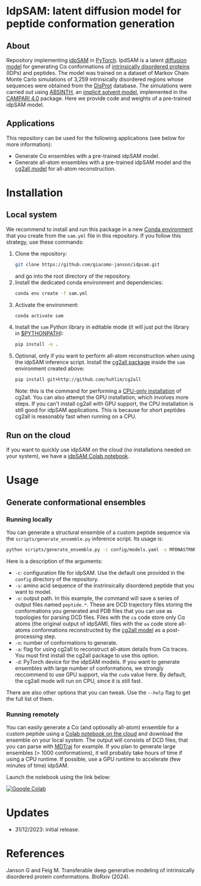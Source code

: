 # IdpSAM: latent diffusion model for peptide conformation generation

## About
Repository implementing [idpSAM](https://todo.com) in [PyTorch](https://pytorch.org). IpdSAM is a latent [diffusion model](https://en.wikipedia.org/wiki/Diffusion_model) for generating Cα conformations of [intrinsically disordered proteins](https://en.wikipedia.org/wiki/Intrinsically_disordered_proteins) (IDPs) and peptides. The model was trained on a dataset of Markov Chain Monte Carlo simulations of 3,259 intrinsically disordered regions whose sequences were obtained from the [DisProt](https://www.disprot.org) database. The simulations were carried out using [ABSINTH](https://pubmed.ncbi.nlm.nih.gov/18506808/), an [implicit solvent model](https://en.wikipedia.org/wiki/Implicit_solvation), implemented in the [CAMPARI 4.0](https://campari.sourceforge.net/V4/index.html) package. Here we provide code and weights of a pre-trained idpSAM model.

## Applications
This repository can be used for the following applications (see below for more information):
* Generate Cα ensembles with a pre-trained idpSAM model.
* Generate all-atom ensembles with a pre-trained idpSAM model and the [cg2all model](https://github.com/huhlim/cg2all) for all-atom reconstruction.

# Installation

## Local system
We recommend to install and run this package in a new [Conda environment](https://docs.conda.io/projects/conda/en/latest/user-guide/tasks/manage-environments.html) that you create from the `sam.yml` file in this repository. If you follow this strategy, use these commands:

1. Clone the repository:
   ```bash
   git clone https://github.com/giacomo-janson/idpsam.git
   ```
   and go into the root directory of the repository.
2. Install the dedicated conda environment and dependencies:
   ```bash
   conda env create -f sam.yml
   ```
3. Activate the environment:
   ```bash
   conda activate sam
   ```
4. Install the `sam` Python library in editable mode (it will just put the library in [$PYTHONPATH](https://docs.python.org/3/using/cmdline.html#envvar-PYTHONPATH)):
   ```bash
   pip install -e .
   ```
5. Optional, only if you want to perform all-atom reconstruction when using the idpSAM inference script. Install the [cg2all package](https://github.com/huhlim/cg2all) inside the `sam` environment created above:
   ```bash
   pip install git+http://github.com/huhlim/cg2all
   ```
   Note: this is the command for performing a [CPU-only installation](https://github.com/huhlim/cg2all/#installation) of cg2all. You can also attempt the GPU installation, which involves more steps. If you can't install cg2all with GPU support, the CPU installation is still good for idpSAM applications. This is because for short peptides cg2all is reasonably fast when running on a CPU.

## Run on the cloud
If you want to quickly use idpSAM on the cloud (no installations needed on your system), we have a [idpSAM Colab notebook](#running-remotely).

# Usage

## Generate conformational ensembles

### Running locally
You can generate a structural ensemble of a custom peptide sequence via the  `scripts/generate_ensemble.py` inference script. Its usage is:
```bash
python scripts/generate_ensemble.py -c config/models.yaml -s MFDNASTRNNKRERGKRQGKQTRTQRHADRSQT -o peptide -n 1000 -a -d cuda
```
Here is a description of the arguments:
* `-c`: configuration file for idpSAM. Use the default one provided in the `config` directory of the repository.
* `-s`: amino acid sequence of the instrinsically disordered peptide that you want to model.
* `-o`: output path. In this example, the command will save a series of output files named `peptide.*`. These are DCD trajectory files storing the conformations you generated and PDB files that you can use as topologies for parsing DCD files. Files with the `ca` code store only Cα atoms (the original output of idpSAM), files with the `aa` code store all-atoms conformations reconstructed by the [cg2all model](https://github.com/huhlim/cg2all) as a post-processing step.
* `-n`: number of conformations to generate.
* `-a`: flag for using cg2all to reconstruct all-atom details from Cα traces. You must first install the cg2all package to use this option. 
* `-d`: PyTorch device for the idpSAM models. If you want to generate ensembles with large number of conformations, we strongly reccommend to use GPU support, via the `cuda` value here. By default, the cg2all mode will run on CPU, since it is still fast.

There are also other options that you can tweak. Use the `--help` flag to get the full list of them. 

### Running remotely
You can easily generate a Cα (and optionally all-atom) ensemble for a custom peptide using a [Colab notebook on the cloud](https://research.google.com/colaboratory/) and download the ensemble on your local system. The output will consists of DCD files, that you can parse with [MDTraj](https://github.com/mdtraj/mdtraj) for example. If you plan to generate large ensembles (> 1000 conformations), it will probably take hours of time if using a CPU runtime. If possible, use a GPU runtime to accelerate (few minutes of time) idpSAM.

Launch the notebook using the link below:

[![Google Colab](https://colab.research.google.com/assets/colab-badge.svg)](https://colab.research.google.com/github/giacomo-janson/idpsam/blob/main/notebooks/idpsam_experiments.ipynb)

# Updates
* 31/12/2023: initial release.

# References
Janson G and Feig M. Transferable deep generative modeling of intrinsically disordered protein conformations. BioRxiv (2024).
